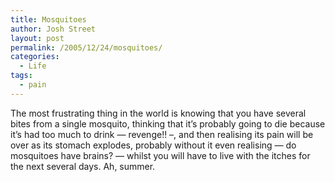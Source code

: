 ```yaml
---
title: Mosquitoes
author: Josh Street
layout: post
permalink: /2005/12/24/mosquitoes/
categories:
  - Life
tags:
  - pain
---
```

The most frustrating thing in the world is knowing that you have several bites from a single mosquito, thinking that it&#8217;s probably going to die because it&#8217;s had too much to drink &#8212; revenge!! &#8211;, and then realising its pain will be over as its stomach explodes, probably without it even realising &#8212; do mosquitoes have brains? &#8212; whilst you will have to live with the itches for the next several days. Ah, summer.